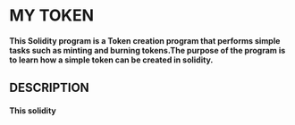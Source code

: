#  **MY TOKEN**

#### This Solidity program is a Token creation program that performs simple tasks such as minting and burning tokens.The purpose of the program is to learn how a simple token can be created in solidity.

## **DESCRIPTION**

#### This solidity 


